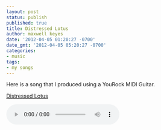 ```yaml
---
layout: post
status: publish
published: true
title: Distressed Lotus
author: maxwell keyes
date: '2012-04-05 01:20:27 -0700'
date_gmt: '2012-04-05 05:20:27 -0700'
categories:
- music
tags:
- my songs
---
```


Here is a song that I produced using a YouRock MIDI Guitar.

[Distressed Lotus](http://assets.redconfetti.com/mp3/misc/distressed-lotus.mp3)

<audio controls>
  <source src="http://assets.redconfetti.com/mp3/misc/distressed-lotus.mp3" type="audio/mpeg">
Your browser does not support the audio element.
</audio>

